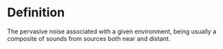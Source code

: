 # Definition

The pervasive noise associated with a given environment, being usually a
composite of sounds from sources both near and distant.
